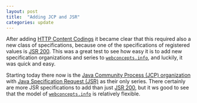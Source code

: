 ```yaml
---
layout: post
title:  "Adding JCP and JSR"
categories: update
---
```


After adding [HTTP Content Codings](/concepts/http-content-coding/) it became clear that this required also a new class of specifications, because one of the specifications of registered values is [JSR 200](/specs/JCP/JSR/200 "Pack200: A Packed Class Deployment Format For Java Applications"). This was a great test to see how easy it is to add new specification organizations and series to [`webconcepts.info`](http://webconcepts.info), and luckily, it was quick and easy.

Starting today there now is the [Java Community Process (JCP) organization](/specs/JCP/) with [Java Specification Request (JSR)](/specs/JCP/JSR/) as their only series. There certainly are more JSR specifications to add than just [JSR 200](/specs/JCP/JSR/200 "Pack200: A Packed Class Deployment Format For Java Applications"), but it ws good to see that the model of [`webconcepts.info`](http://webconcepts.info) is relatively flexible.
